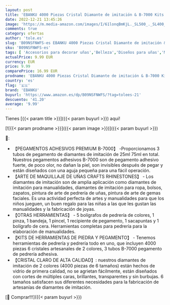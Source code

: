 ```yaml
---
layout: post
title: 'EBANKU 4000 Piezas Cristal Diamante de imitación & B-7000 Kits De Colle Adhésive  Rhinestones Strass Decoración para DIY Artesanía Ropa Zapatos Bolsas Arte de Uñas  Azul + Verde '
date: 2022-12-21 13:45:26
image: 'https://m.media-amazon.com/images/I/61lonqBmKjL._SL500_._SL400_.jpg'
comments: true
category: ofertas
author: 'tole.es'
slug: 'B09NSFNWFS-es EBANKU 4000 Piezas Cristal Diamante de imitación & B-7000...'
sku: 'B09NSFNWFS-es'
tags: [ 'Accesorios para decorar uñas','Belleza','Diseños para uñas','Manicura y pedicura','Pedrería para uñas','ebanku','zapatos','🇪🇸', ]
actualPrice: 9.99 EUR
currency: EUR
price: 9.99
comparePrice: 16.99 EUR
prodname: 'EBANKU 4000 Piezas Cristal Diamante de imitación & B-7000 Kits De Colle Adhésive  Rhinestones Strass Decoración para DIY Artesanía Ropa Zapatos Bolsas Arte de Uñas  Azul + Verde '
country: 'es'
flag: '🇪🇸'
brand: 'EBANKU'
buyurl: 'https://www.amazon.es/dp/B09NSFNWFS/?tag=tolees-21'
descuento: '41.20'
average: '9.99'
---
```


Tienes [{{< param title >}}]({{< param buyurl >}}) aqui!

[![{{< param prodname >}}]({{< param image >}})]({{< param buyurl >}})

🔎:

- 【PEGAMENTOS ADHESIVOS PREMIUM B-7000】 -Proporcionamos 3 tubos de pegamento de diamantes de imitación de 25ml 75ml en total. Nuestros pegamentos adhesivos B-7000 son de pegamento adhesivo fuerte, de poco olor, no dañan la piel, son invisibles después de pegar y están diseñados con una aguja pequeña para una fácil operación.
- 【ARTE DE MAQUILLAJE DE UÑAS CRAFTS RHINESTONES】 - Los diamantes de imitación son de amplia aplicación como diamantes de imitación para manualidades, diamantes de imitación para ropa, bolsos, zapatos, pintura de arte de pedrería de uñas, pintura de arte de gemas faciales. Es una actividad perfecta de artes y manualidades para que los niños jueguen, un buen regalo para las niñas a las que les gustan las manualidades y la fabricación de joyas.
- 【OTRAS HERRAMIENTAS】 - 5 bolígrafos de pedrería de colores, 1 pinza, 1 bandeja, 1 pincel, 1 recipiente de pegamento, 1 sacapuntas y 1 bolígrafo de cera. Herramientas completas para pedrería para la elaboración de manualidades.
- 【KITS DE HERRAMIENTAS DE PIEDRA Y PEGAMENTO】 - Tenemos herramientas de pedrería y pedrería todo en uno, que incluyen 4000 piezas 6 cristales artesanales de 2 colores, 3 tubos B-7000 pegamento de pedrería adhesiva.
- 【CRISTAL CLARO DE ALTA CALIDAD】: nuestros diamantes de imitación de 2 colores (4000 piezas de 6 tamaños) están hechos de vidrio de primera calidad, no se agrietan fácilmente, están diseñados con cortes de múltiples caras, brillantes, transparentes y sin burbujas. 6 tamaños satisfacen sus diferentes necesidades para la fabricación de artesanías de diamantes de imitación.

[🛒 Comprar!!!]({{< param buyurl >}})
